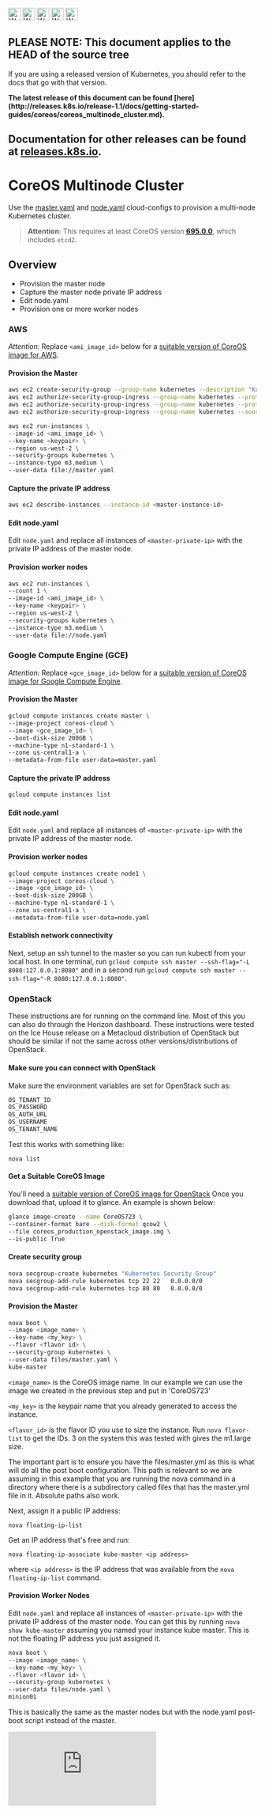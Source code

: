<!-- BEGIN MUNGE: UNVERSIONED_WARNING -->

<!-- BEGIN STRIP_FOR_RELEASE -->

<img src="http://kubernetes.io/img/warning.png" alt="WARNING"
     width="25" height="25">
<img src="http://kubernetes.io/img/warning.png" alt="WARNING"
     width="25" height="25">
<img src="http://kubernetes.io/img/warning.png" alt="WARNING"
     width="25" height="25">
<img src="http://kubernetes.io/img/warning.png" alt="WARNING"
     width="25" height="25">
<img src="http://kubernetes.io/img/warning.png" alt="WARNING"
     width="25" height="25">

<h2>PLEASE NOTE: This document applies to the HEAD of the source tree</h2>

If you are using a released version of Kubernetes, you should
refer to the docs that go with that version.

<!-- TAG RELEASE_LINK, added by the munger automatically -->
<strong>
The latest release of this document can be found
[here](http://releases.k8s.io/release-1.1/docs/getting-started-guides/coreos/coreos_multinode_cluster.md).

Documentation for other releases can be found at
[releases.k8s.io](http://releases.k8s.io).
</strong>
--

<!-- END STRIP_FOR_RELEASE -->

<!-- END MUNGE: UNVERSIONED_WARNING -->

# CoreOS Multinode Cluster

Use the [master.yaml](cloud-configs/master.yaml) and [node.yaml](cloud-configs/node.yaml) cloud-configs to provision a multi-node Kubernetes cluster.

> **Attention**: This requires at least CoreOS version **[695.0.0][coreos695]**, which includes `etcd2`.

[coreos695]: https://coreos.com/releases/#695.0.0

## Overview

* Provision the master node
* Capture the master node private IP address
* Edit node.yaml
* Provision one or more worker nodes

### AWS

*Attention:* Replace `<ami_image_id>` below for a [suitable version of CoreOS image for AWS](https://coreos.com/docs/running-coreos/cloud-providers/ec2/).

#### Provision the Master

```sh
aws ec2 create-security-group --group-name kubernetes --description "Kubernetes Security Group"
aws ec2 authorize-security-group-ingress --group-name kubernetes --protocol tcp --port 22 --cidr 0.0.0.0/0
aws ec2 authorize-security-group-ingress --group-name kubernetes --protocol tcp --port 80 --cidr 0.0.0.0/0
aws ec2 authorize-security-group-ingress --group-name kubernetes --source-security-group-name kubernetes
```

```sh
aws ec2 run-instances \
--image-id <ami_image_id> \
--key-name <keypair> \
--region us-west-2 \
--security-groups kubernetes \
--instance-type m3.medium \
--user-data file://master.yaml
```

#### Capture the private IP address

```sh
aws ec2 describe-instances --instance-id <master-instance-id>
```

#### Edit node.yaml

Edit `node.yaml` and replace all instances of `<master-private-ip>` with the private IP address of the master node.

#### Provision worker nodes

```sh
aws ec2 run-instances \
--count 1 \
--image-id <ami_image_id> \
--key-name <keypair> \
--region us-west-2 \
--security-groups kubernetes \
--instance-type m3.medium \
--user-data file://node.yaml
```

### Google Compute Engine (GCE)

*Attention:* Replace `<gce_image_id>` below for a [suitable version of CoreOS image for Google Compute Engine](https://coreos.com/docs/running-coreos/cloud-providers/google-compute-engine/).

#### Provision the Master

```sh
gcloud compute instances create master \
--image-project coreos-cloud \
--image <gce_image_id> \
--boot-disk-size 200GB \
--machine-type n1-standard-1 \
--zone us-central1-a \
--metadata-from-file user-data=master.yaml
```

#### Capture the private IP address

```sh
gcloud compute instances list
```

#### Edit node.yaml

Edit `node.yaml` and replace all instances of `<master-private-ip>` with the private IP address of the master node.

#### Provision worker nodes

```sh
gcloud compute instances create node1 \
--image-project coreos-cloud \
--image <gce_image_id> \
--boot-disk-size 200GB \
--machine-type n1-standard-1 \
--zone us-central1-a \
--metadata-from-file user-data=node.yaml
```

#### Establish network connectivity

Next, setup an ssh tunnel to the master so you can run kubectl from your local host.
In one terminal, run `gcloud compute ssh master --ssh-flag="-L 8080:127.0.0.1:8080"` and in a second
run `gcloud compute ssh master --ssh-flag="-R 8080:127.0.0.1:8080"`.

### OpenStack

These instructions are for running on the command line.  Most of this you can also do through the Horizon dashboard.
These instructions were tested on the Ice House release on a Metacloud distribution of OpenStack but should be similar if not the same across other versions/distributions of OpenStack.

#### Make sure you can connect with OpenStack

Make sure the environment variables are set for OpenStack such as:

```sh
OS_TENANT_ID
OS_PASSWORD
OS_AUTH_URL
OS_USERNAME
OS_TENANT_NAME
```

Test this works with something like:

```
nova list
```

#### Get a Suitable CoreOS Image

You'll need a [suitable version of CoreOS image for OpenStack](https://coreos.com/os/docs/latest/booting-on-openstack.html)
Once you download that, upload it to glance.  An example is shown below:

```sh
glance image-create --name CoreOS723 \
--container-format bare --disk-format qcow2 \
--file coreos_production_openstack_image.img \
--is-public True
```

#### Create security group

```sh
nova secgroup-create kubernetes "Kubernetes Security Group"
nova secgroup-add-rule kubernetes tcp 22 22   0.0.0.0/0
nova secgroup-add-rule kubernetes tcp 80 80   0.0.0.0/0
```

#### Provision the Master

```sh
nova boot \
--image <image_name> \
--key-name <my_key> \
--flavor <flavor id> \
--security-group kubernetes \
--user-data files/master.yaml \
kube-master
```

```<image_name>``` is the CoreOS image name.  In our example we can use the image we created in the previous step and put in 'CoreOS723'

```<my_key>``` is the keypair name that you already generated to access the instance.

```<flavor_id>``` is the flavor ID you use to size the instance.  Run ```nova flavor-list``` to get the IDs.  3 on the system this was tested with gives the m1.large size.

The important part is to ensure you have the files/master.yml as this is what will do all the post boot configuration. This path is relevant so we are assuming in this example that you are running the nova command in a directory where there is a subdirectory called files that has the master.yml file in it.  Absolute paths also work.

Next, assign it a public IP address:

``` 
nova floating-ip-list
```

Get an IP address that's free and run:

```
nova floating-ip-associate kube-master <ip address>
```

where ```<ip address>``` is the IP address that was available from the ```nova floating-ip-list``` command.

#### Provision Worker Nodes

Edit ```node.yaml``` and replace all instances of ```<master-private-ip>``` with the private IP address of the master node.  You can get this by running ```nova show kube-master``` assuming you named your instance kube master.  This is not the floating IP address you just assigned it.

```sh
nova boot \
--image <image_name> \
--key-name <my_key> \
--flavor <flavor id> \
--security-group kubernetes \
--user-data files/node.yaml \
minion01
```

This is basically the same as the master nodes but with the node.yaml post-boot script instead of the master.

<!-- BEGIN MUNGE: GENERATED_ANALYTICS -->
[![Analytics](https://kubernetes-site.appspot.com/UA-36037335-10/GitHub/docs/getting-started-guides/coreos/coreos_multinode_cluster.md?pixel)]()
<!-- END MUNGE: GENERATED_ANALYTICS -->
